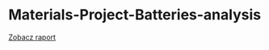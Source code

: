 # Materials-Project-Batteries-analysis
[Zobacz raport](https://hannapieniazek.github.io/Materials-Project-Batteries-analysis/batteries_analysis.html)
